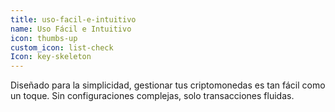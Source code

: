 ```yaml
---
title: uso-facil-e-intuitivo
name: Uso Fácil e Intuitivo
icon: thumbs-up
custom_icon: list-check
Icon: key-skeleton
---
```

Diseñado para la simplicidad, gestionar tus criptomonedas es tan fácil como un toque. Sin configuraciones complejas, solo transacciones fluidas.